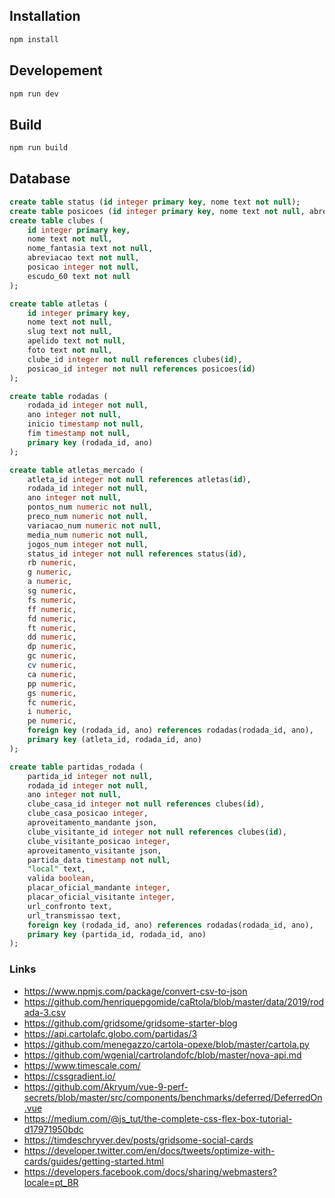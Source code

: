 ## Installation

```bash
npm install
```

## Developement

```bash
npm run dev
```

## Build

```bash
npm run build
```

## Database

```sql
create table status (id integer primary key, nome text not null);
create table posicoes (id integer primary key, nome text not null, abreviacao text not null);
create table clubes (
    id integer primary key,
    nome text not null,
    nome_fantasia text not null,
    abreviacao text not null,
    posicao integer not null,
    escudo_60 text not null
);

create table atletas (
    id integer primary key,
    nome text not null,
    slug text not null,
    apelido text not null,
    foto text not null,
    clube_id integer not null references clubes(id),
    posicao_id integer not null references posicoes(id)
);

create table rodadas (
    rodada_id integer not null,
    ano integer not null,
    inicio timestamp not null,
    fim timestamp not null,
    primary key (rodada_id, ano)
);

create table atletas_mercado (
    atleta_id integer not null references atletas(id),
    rodada_id integer not null,
    ano integer not null,
    pontos_num numeric not null,
    preco_num numeric not null,
    variacao_num numeric not null,
    media_num numeric not null,
    jogos_num integer not null,
    status_id integer not null references status(id),
    rb numeric,
    g numeric,
    a numeric,
    sg numeric,
    fs numeric,
    ff numeric,
    fd numeric,
    ft numeric,
    dd numeric,
    dp numeric,
    gc numeric,
    cv numeric,
    ca numeric,
    pp numeric,
    gs numeric,
    fc numeric,
    i numeric,
    pe numeric,
    foreign key (rodada_id, ano) references rodadas(rodada_id, ano),
    primary key (atleta_id, rodada_id, ano)
);

create table partidas_rodada (
    partida_id integer not null,
    rodada_id integer not null,
    ano integer not null,
    clube_casa_id integer not null references clubes(id),
    clube_casa_posicao integer,
    aproveitamento_mandante json,
    clube_visitante_id integer not null references clubes(id),
    clube_visitante_posicao integer,
    aproveitamento_visitante json,
    partida_data timestamp not null,
    "local" text,
    valida boolean,
    placar_oficial_mandante integer,
    placar_oficial_visitante integer,
    url_confronto text,
    url_transmissao text,
    foreign key (rodada_id, ano) references rodadas(rodada_id, ano),
    primary key (partida_id, rodada_id, ano)
);
```

### Links

- <https://www.npmjs.com/package/convert-csv-to-json>
- <https://github.com/henriquepgomide/caRtola/blob/master/data/2019/rodada-3.csv>
- <https://github.com/gridsome/gridsome-starter-blog>
- <https://api.cartolafc.globo.com/partidas/3>
- <https://github.com/menegazzo/cartola-opexe/blob/master/cartola.py>
- <https://github.com/wgenial/cartrolandofc/blob/master/nova-api.md>
- <https://www.timescale.com/>
- <https://cssgradient.io/>
- <https://github.com/Akryum/vue-9-perf-secrets/blob/master/src/components/benchmarks/deferred/DeferredOn.vue>
- <https://medium.com/@js_tut/the-complete-css-flex-box-tutorial-d17971950bdc>
- <https://timdeschryver.dev/posts/gridsome-social-cards>
- <https://developer.twitter.com/en/docs/tweets/optimize-with-cards/guides/getting-started.html>
- <https://developers.facebook.com/docs/sharing/webmasters?locale=pt_BR>
